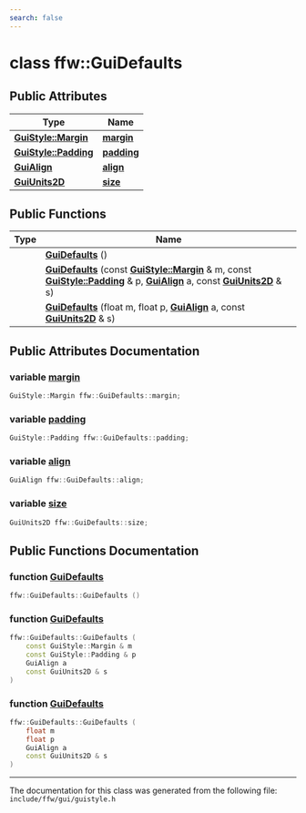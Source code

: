 ```yaml
---
search: false
---
```


# class ffw::GuiDefaults

## Public Attributes

|Type|Name|
|-----|-----|
|**[GuiStyle::Margin](classffw_1_1_gui_style.md#1ae98f782a8de9d8eb37fc727ba8110ba1)**|[**margin**](classffw_1_1_gui_defaults.md#1aca078b07987e273872a173ad0fbf448c)|
|**[GuiStyle::Padding](classffw_1_1_gui_style.md#1a5f3ab2ae1509566f6558defc0ba1be6f)**|[**padding**](classffw_1_1_gui_defaults.md#1a8cfb2342ed7604da7ad2c3c93b2dfa43)|
|**[GuiAlign](group__gui_.md#ga98e6ace67ac3624f040ae5de12b2ca32)**|[**align**](classffw_1_1_gui_defaults.md#1a5f5e9362544ee604727916d2caf98358)|
|**[GuiUnits2D](classffw_1_1_gui_units2_d.md)**|[**size**](classffw_1_1_gui_defaults.md#1aba00481843e8f3473810348ac038616e)|


## Public Functions

|Type|Name|
|-----|-----|
||[**GuiDefaults**](classffw_1_1_gui_defaults.md#1ada508ba6b38e32f4aa1fa1c22fe9abf4) () |
||[**GuiDefaults**](classffw_1_1_gui_defaults.md#1a304a7b93632487d79fdd450dc77d10e0) (const **[GuiStyle::Margin](classffw_1_1_gui_style.md#1ae98f782a8de9d8eb37fc727ba8110ba1)** & m, const **[GuiStyle::Padding](classffw_1_1_gui_style.md#1a5f3ab2ae1509566f6558defc0ba1be6f)** & p, **[GuiAlign](group__gui_.md#ga98e6ace67ac3624f040ae5de12b2ca32)** a, const **[GuiUnits2D](classffw_1_1_gui_units2_d.md)** & s) |
||[**GuiDefaults**](classffw_1_1_gui_defaults.md#1acf90878c58e9eadadf5e598be11403f9) (float m, float p, **[GuiAlign](group__gui_.md#ga98e6ace67ac3624f040ae5de12b2ca32)** a, const **[GuiUnits2D](classffw_1_1_gui_units2_d.md)** & s) |


## Public Attributes Documentation

### variable <a id="1aca078b07987e273872a173ad0fbf448c" href="#1aca078b07987e273872a173ad0fbf448c">margin</a>

```cpp
GuiStyle::Margin ffw::GuiDefaults::margin;
```



### variable <a id="1a8cfb2342ed7604da7ad2c3c93b2dfa43" href="#1a8cfb2342ed7604da7ad2c3c93b2dfa43">padding</a>

```cpp
GuiStyle::Padding ffw::GuiDefaults::padding;
```



### variable <a id="1a5f5e9362544ee604727916d2caf98358" href="#1a5f5e9362544ee604727916d2caf98358">align</a>

```cpp
GuiAlign ffw::GuiDefaults::align;
```



### variable <a id="1aba00481843e8f3473810348ac038616e" href="#1aba00481843e8f3473810348ac038616e">size</a>

```cpp
GuiUnits2D ffw::GuiDefaults::size;
```



## Public Functions Documentation

### function <a id="1ada508ba6b38e32f4aa1fa1c22fe9abf4" href="#1ada508ba6b38e32f4aa1fa1c22fe9abf4">GuiDefaults</a>

```cpp
ffw::GuiDefaults::GuiDefaults ()
```



### function <a id="1a304a7b93632487d79fdd450dc77d10e0" href="#1a304a7b93632487d79fdd450dc77d10e0">GuiDefaults</a>

```cpp
ffw::GuiDefaults::GuiDefaults (
    const GuiStyle::Margin & m
    const GuiStyle::Padding & p
    GuiAlign a
    const GuiUnits2D & s
)
```



### function <a id="1acf90878c58e9eadadf5e598be11403f9" href="#1acf90878c58e9eadadf5e598be11403f9">GuiDefaults</a>

```cpp
ffw::GuiDefaults::GuiDefaults (
    float m
    float p
    GuiAlign a
    const GuiUnits2D & s
)
```





----------------------------------------
The documentation for this class was generated from the following file: `include/ffw/gui/guistyle.h`
